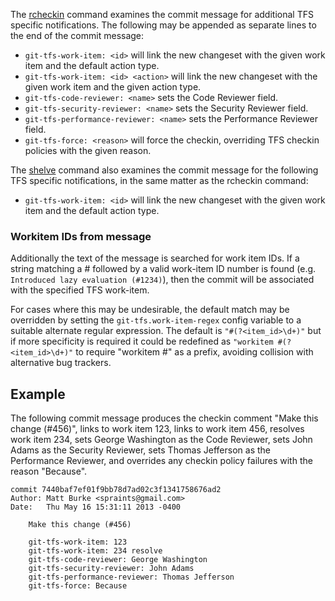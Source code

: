 The [rcheckin](commands/rcheckin.md) command examines the commit message for additional TFS specific
notifications. The following may be appended as separate lines to the end of the commit message:

* `git-tfs-work-item: <id>` will link the new changeset with the given work item and the default action type.
* `git-tfs-work-item: <id> <action>` will link the new changeset with the given work item and the given action type.
* `git-tfs-code-reviewer: <name>` sets the Code Reviewer field.
* `git-tfs-security-reviewer: <name>` sets the Security Reviewer field.
* `git-tfs-performance-reviewer: <name>` sets the Performance Reviewer field.
* `git-tfs-force: <reason>` will force the checkin, overriding TFS checkin policies with the given reason.

The [shelve](commands/shelve.md) command also examines the commit message for the following TFS specific notifications, in the same matter as the rcheckin command:

* `git-tfs-work-item: <id>` will link the new changeset with the given work item and the default action type.

### Workitem IDs from message

Additionally the text of the message is searched for work item IDs. If a string matching a # followed
by a valid work-item ID number is found (e.g. `Introduced lazy evaluation (#1234)`), then the commit will be associated with the specified TFS work-item.

For cases where this may be undesirable, the default match may be overridden by setting the
`git-tfs.work-item-regex` config variable to a suitable alternate regular expression.
The default is `"#(?<item_id>\d+)"` but if more specificity is required it could be redefined as
`"workitem #(?<item_id>\d+)"` to require "workitem #" as a prefix, avoiding collision with
alternative bug trackers.

## Example

The following commit message 
produces the checkin comment "Make this change (#456)",
links to work item 123,
links to work item 456,
resolves work item 234,
sets George Washington as the Code Reviewer,
sets John Adams as the Security Reviewer,
sets Thomas Jefferson as the Performance Reviewer,
and overrides any checkin policy failures with the reason "Because".

```
commit 7440baf7ef01f9bb78d7ad02c3f1341758676ad2
Author: Matt Burke <spraints@gmail.com>
Date:   Thu May 16 15:31:11 2013 -0400

    Make this change (#456)

    git-tfs-work-item: 123
    git-tfs-work-item: 234 resolve
    git-tfs-code-reviewer: George Washington
    git-tfs-security-reviewer: John Adams
    git-tfs-performance-reviewer: Thomas Jefferson
    git-tfs-force: Because
```
